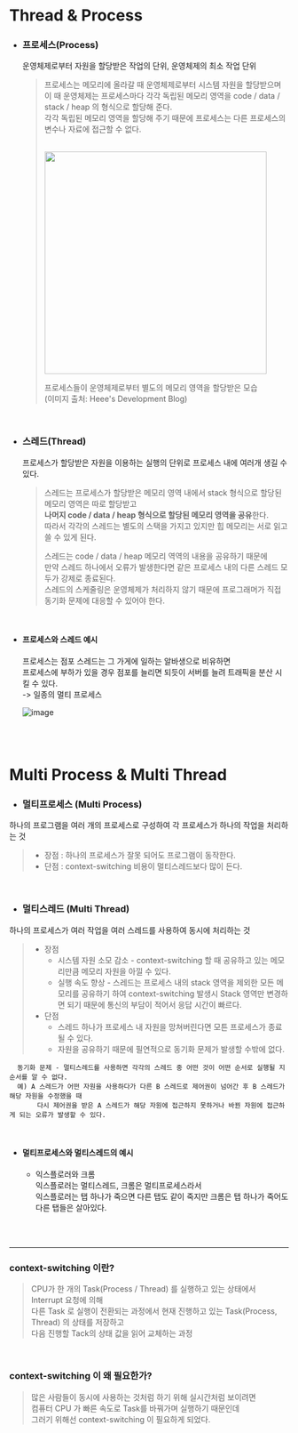 # Thread & Process
+ ### 프로세스(Process)   
  운영체제로부터 자원을 할당받은 작업의 단위, 운영체제의 최소 작업 단위      

  > 프로세스는 메모리에 올라갈 때 운영체제로부터 시스템 자원을 할당받으며   
  > 이 때 운영체제는 프로세스마다 각각 독립된 메모리 영역을 code / data / stack / heap 의 형식으로 할당해 준다.   
  > 각각 독립된 메모리 영역을 할당해 주기 때문에 프로세스는 다른 프로세스의 변수나 자료에 접근할 수 없다.   
  >
  > 
  ><br>
  > <img src="https://user-images.githubusercontent.com/73928346/124781134-22580800-df7e-11eb-81db-7684e94a7e70.png" width="400px">    
  >
  > 프로세스들이 운영체제로부터 별도의 메모리 영역을 할당받은 모습   
  > (이미지 출처: Heee's Development Blog)
  
   <br>  
  
+ ### 스레드(Thread)   
  프로세스가 할당받은 자원을 이용하는 실행의 단위로 프로세스 내에 여러개 생길 수 있다.   

  > 스레드는 프로세스가 할당받은 메모리 영역 내에서 stack 형식으로 할당된 메모리 영역은 따로 할당받고   
  > **나머지 code / data / heap 형식으로 할당된 메모리 영역을 공유**한다.   
  > 따라서 각각의 스레드는 별도의 스택을 가지고 있지만 힙 메모리는 서로 읽고 쓸 수 있게 된다.   
  > 
  > 스레드는 code / data / heap 메모리 역역의 내용을 공유하기 때문에   
  > 만약 스레드 하나에서 오류가 발생한다면 같은 프로세스 내의 다른 스레드 모두가 강제로 종료된다.   
  > 스레드의 스케줄링은 운영체제가 처리하지 않기 때문에 프로그래머가 직접 동기화 문제에 대응할 수 있어야 한다.   

<br>



+ #### 프로세스와 스레드 예시

  프로세스는 점포 스레드는 그 가게에 일하는 알바생으로 비유하면   
  프로세스에 부하가 있을 경우 점포를 늘리면 되듯이 서버를 늘려 트래픽을 분산 시킬 수 있다.    
  -> 일종의 멀티 프로세스

	![image](https://user-images.githubusercontent.com/73928346/126057396-32019bbd-803b-4a97-8293-447d60ba7064.png)


<br>
<br>


# Multi Process & Multi Thread

+ ### 멀티프로세스 (Multi Process)
하나의 프로그램을 여러 개의 프로세스로 구성하여 각 프로세스가 하나의 작업을 처리하는 것   
> + 장점 : 하나의 프로세스가 잘못 되어도 프로그램이 동작한다.   
> + 단점 : context-switching 비용이 멀티스레드보다 많이 든다.

<br>


+ ### 멀티스레드 (Multi Thread)
하나의 프로세스가 여러 작업을 여러 스레드를 사용하여 동시에 처리하는 것   
> + 장점   
>   - 시스템 자원 소모 감소 - context-switching 할 때 공유하고 있는 메모리만큼 메모리 자원을 아낄 수 있다.
>   - 실행 속도 향상 - 스레드는 프로세스 내의 stack 영역을 제외한 모든 메모리를 공유하기 하여 
>       context-switching 발생시 Stack 영역만 변경하면 되기 때문에 통신의 부담이 적어서 응답 시간이 빠르다.   
> + 단점   
>   - 스레드 하나가 프로세스 내 자원을 망쳐버린다면 모튼 프로세스가 종료될 수 있다.   
>   - 자원을 공유하기 때문에 필연적으로 동기화 문제가 발생할 수밖에 없다.   

      동기화 문제 - 멀티스레드를 사용하면 각각의 스레드 중 어떤 것이 어떤 순서로 실행될 지 순서를 알 수 없다.   
      예) A 스레드가 어떤 자원을 사용하다가 다른 B 스레드로 제어권이 넘어간 후 B 스레드가 해당 자원을 수정했을 때    
           다시 제어권을 받은 A 스레드가 해당 자원에 접근하지 못하거나 바꿘 자원에 접근하게 되는 오류가 발생할 수 있다.

  
<br>

+ #### 멀티프로세스와 멀티스레드의 예시
  - 익스플로러와 크롬    
    익스플로러는 멀티스레드, 크롬은 멀티프로세스라서    
    익스플로러는 탭 하나가 죽으면 다른 탭도 같이 죽지만 크롬은 탭 하나가 죽어도 다른 탭들은 살아있다.
	
	  
<br>
<br>

---
### context-switching 이란?   
> CPU가 한 개의 Task(Process / Thread) 를 실행하고 있는 상태에서 Interrupt 요청에 의해   
> 다른 Task 로 실행이 전환되는 과정에서 현재 진행하고 있는 Task(Process, Thread) 의 상태를 저장하고   
> 다음 진행할 Tack의 상태 값을 읽어 교체하는 과정

<br>

### context-switching 이 왜 필요한가?   
> 많은 사람들이 동시에 사용하는 것처럼 하기 위해 실시간처럼 보이려면   
> 컴퓨터 CPU 가 빠른 속도로 Task를 바꿔가며 실행하기 때문인데   
> 그러기 위해선 context-switching 이 필요하게 되었다.   

  

